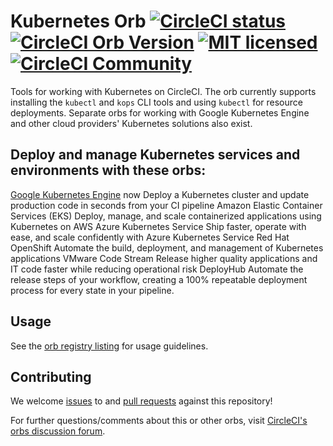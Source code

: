 # Kubernetes Orb [![CircleCI status](https://circleci.com/gh/CircleCI-Public/kubernetes-orb.svg?style=shield "CircleCI status")](https://circleci.com/gh/CircleCI-Public/kubernetes-orb) [![CircleCI Orb Version](https://img.shields.io/badge/endpoint.svg?url=https://badges.circleci.io/orb/circleci/kubernetes)](https://circleci.com/orbs/registry/orb/circleci/kubernetes) [![MIT licensed](https://img.shields.io/badge/license-MIT-blue.svg)](https://raw.githubusercontent.com/circleci-public/kubernetes-orb/master/LICENSE) [![CircleCI Community](https://img.shields.io/badge/community-CircleCI%20Discuss-343434.svg)](https://discuss.circleci.com/c/ecosystem/orbs)

Tools for working with Kubernetes on CircleCI. The orb currently supports installing the `kubectl` and `kops` CLI tools and using `kubectl` for resource deployments. Separate orbs for working with Google Kubernetes Engine and other cloud providers' Kubernetes solutions also exist.

## Deploy and manage Kubernetes services and environments with these orbs:

[Google Kubernetes Engine](https://circleci.com/orbs/registry/orb/circleci/gcp-gke) now Deploy a Kubernetes cluster and update production code in seconds from your CI pipeline Amazon Elastic Container Services (EKS) Deploy, manage, and scale containerized applications using Kubernetes on AWS Azure Kubernetes Service Ship faster, operate with ease, and scale confidently with Azure Kubernetes Service Red Hat OpenShift Automate the build, deployment, and management of Kubernetes applications VMware Code Stream Release higher quality applications and IT code faster while reducing operational risk DeployHub Automate the release steps of your workflow, creating a 100% repeatable deployment process for every state in your pipeline.

## Usage

See the [orb registry listing](http://circleci.com/orbs/registry/orb/circleci/kubernetes) for usage guidelines.

## Contributing

We welcome [issues](https://github.com/CircleCI-Public/kubernetes-orb/issues) to and [pull requests](https://github.com/CircleCI-Public/kubernetes-orb/pulls) against this repository!

For further questions/comments about this or other orbs, visit [CircleCI's orbs discussion forum](https://discuss.circleci.com/c/orbs).

